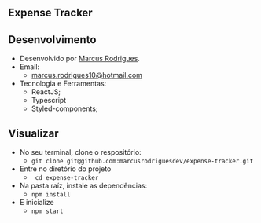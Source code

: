 ## Expense Tracker

## Desenvolvimento
 - Desenvolvido por <a href="https://www.linkedin.com/in/marcusrodriguesdev/" target="_blank">Marcus Rodrigues</a>.
 - Email:
   - marcus.rodrigues10@hotmail.com
 - Tecnologia e Ferramentas:
   - ReactJS;
   - Typescript
   - Styled-components;
   

## Visualizar
 - No seu terminal, clone o respositório:
   - ``` git clone git@github.com:marcusrodriguesdev/expense-tracker.git ```
 - Entre no diretório do projeto
   - ``` cd expense-tracker```
 - Na pasta raíz, instale as dependências:
   - ``` npm install ```
 - E inicialize
   - ``` npm start ```
